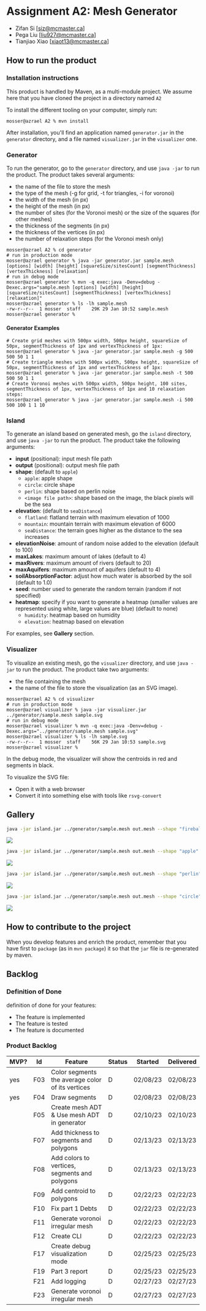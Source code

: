 # Assignment A2: Mesh Generator

- Zifan Si [siz@mcmaster.ca]
- Pega Liu [liu927@mcmaster.ca]
- Tianjiao Xiao [xiaot13@mcmaster.ca]

## How to run the product

### Installation instructions

This product is handled by Maven, as a multi-module project. We assume here that you have cloned the project in a
directory named `A2`

To install the different tooling on your computer, simply run:

```
mosser@azrael A2 % mvn install
```

After installation, you'll find an application named `generator.jar` in the `generator` directory, and a file
named `visualizer.jar` in the `visualizer` one.

### Generator

To run the generator, go to the `generator` directory, and use `java -jar` to run the product. The product takes several
arguments:

- the name of the file to store the mesh
- the type of the mesh (-g for grid, -t for triangles, -i for voronoi)
- the width of the mesh (in px)
- the height of the mesh (in px)
- the number of sites (for the Voronoi mesh) or the size of the squares (for other meshes)
- the thickness of the segments (in px)
- the thickness of the vertices (in px)
- the number of relaxation steps (for the Voronoi mesh only)

```
mosser@azrael A2 % cd generator 
# run in production mode
mosser@azrael generator % java -jar generator.jar sample.mesh [options] [width] [height] [squareSize/sitesCount] [segmentThickness] [vertexThickness] [relaxation]
# run in debug mode 
mosser@azrael generator % mvn -q exec:java -Denv=debug -Dexec.args="sample.mesh [options] [width] [height] [squareSize/sitesCount] [segmentThickness] [vertexThickness] [relaxation]"
mosser@azrael generator % ls -lh sample.mesh
-rw-r--r--  1 mosser  staff    29K 29 Jan 10:52 sample.mesh
mosser@azrael generator % 
```

#### Generator Examples

```
# Create grid meshes with 500px width, 500px height, squareSize of 50px, segmentThickness of 1px and vertexThickness of 1px:
mosser@azrael generator % java -jar generator.jar sample.mesh -g 500 500 50 1 1
# Create triangle meshes with 500px width, 500px height, squareSize of 50px, segmentThickness of 1px and vertexThickness of 1px:
mosser@azrael generator % java -jar generator.jar sample.mesh -t 500 500 50 1 1
# Create Voronoi meshes with 500px width, 500px height, 100 sites, segmentThickness of 1px, vertexThickness of 1px and 10 relaxation steps:
mosser@azrael generator % java -jar generator.jar sample.mesh -i 500 500 100 1 1 10
```

### Island

To generate an island based on generated mesh, go the `island` directory, and use `java -jar` to run the product. The product take the following arguments:

- **input** (positional): input mesh file path
- **output** (positional): output mesh file path
- **shape**: (default to `apple`)
  - `apple`: apple shape
  - `circle`: circle shape
  - `perlin`: shape based on perlin noise
  - `<image file path>`: shape based on the image, the black pixels will be the sea
- **elevation**: (default to `seaDistance`)
  - `flatland`: flatland terrain with maximum elevation of 1000
  - `mountain`: mountain terrain with maximum elevation of 6000
  - `seaDistance`: the terrain goes higher as the distance to the sea increases
- **elevationNoise**: amount of random noise added to the elevation (default to 100)
- **maxLakes**: maximum amount of lakes (default to 4)
- **maxRivers**: maximum amount of rivers (default to 20)
- **maxAquifers**: maximum amount of aquifers (default to 4)
- **soilAbsorptionFactor**: adjust how much water is absorbed by the soil (default to 1.0)
- **seed**: number used to generate the random terrain (random if not specified)
- **heatmap**: specify if you want to generate a heatmap (smaller values are represented using white, large values are blue) (default to none)
  - `humidity`: heatmap based on humidity
  - `elevation`: heatmap based on elevation

For examples, see **Gallery** section.

### Visualizer

To visualize an existing mesh, go the `visualizer` directory, and use `java -jar` to run the product. The product take
two arguments:

- the file containing the mesh
- the name of the file to store the visualization (as an SVG image).

```
mosser@azrael A2 % cd visualizer 
# run in production mode
mosser@azrael visualizer % java -jar visualizer.jar ../generator/sample.mesh sample.svg
# run in debug mode
mosser@azrael visualizer % mvn -q exec:java -Denv=debug -Dexec.args="../generator/sample.mesh sample.svg"
mosser@azrael visualizer % ls -lh sample.svg
-rw-r--r--  1 mosser  staff    56K 29 Jan 10:53 sample.svg
mosser@azrael visualizer %
```

In the debug mode, the visualizer will show the centroids in red and segments in black.

To visualize the SVG file:

- Open it with a web browser
- Convert it into something else with tools like `rsvg-convert`

## Gallery

```bash
java -jar island.jar ../generator/sample.mesh out.mesh --shape "fireball.png"
```

![](island/samples/a.svg)

```bash
java -jar island.jar ../generator/sample.mesh out.mesh --shape "apple"
```

![](island/samples/b.svg)

```bash
java -jar island.jar ../generator/sample.mesh out.mesh --shape "perlin" --elevation "mountain"
```

![](island/samples/c.svg)

```bash
java -jar island.jar ../generator/sample.mesh out.mesh --shape "circle" --elevation "mountain" --heatmap "humidity"
```

![](island/samples/d.svg)

## How to contribute to the project

When you develop features and enrich the product, remember that you have first to `package` (as in `mvn package`) it so
that the `jar` file is re-generated by maven.

## Backlog
### Definition of Done

definition of done for your features:

- The feature is implemented
- The feature is tested
- The feature is documented

### Product Backlog
| MVP? | Id  | Feature                                                        | Status | Started  | Delivered |
|------|-----|----------------------------------------------------------------|--------|----------|-----------|
| yes  | F03 | Color segments the average color of its vertices               | D      | 02/08/23 | 02/08/23  |
| yes  | F04 | Draw segments                                                  | D      | 02/08/23 | 02/08/23  |
|      | F05 | Create mesh ADT & Use mesh ADT in generator                    | D      | 02/10/23 | 02/10/23  |
|      | F07 | Add thickness to segments and polygons                         | D      | 02/13/23 | 02/13/23  |
|      | F08 | Add colors to vertices, segments and polygons                  | D      | 02/13/23 | 02/13/23  |
|      | F09 | Add centroid to polygons                                       | D      | 02/22/23 | 02/22/23  |
|      | F10 | Fix part 1 Debts                                               | D      | 02/22/23 | 02/22/23  |
|      | F11 | Generate voronoi irregular mesh                                | D      | 02/22/23 | 02/22/23  |
|      | F12 | Create CLI                                                     | D      | 02/22/23 | 02/22/23  |
|      | F17 | Create debug visualization mode                                | D      | 02/25/23 | 02/25/23  |
|      | F19 | Part 3 report                                                  | D      | 02/25/23 | 02/25/23  |
|      | F21 | Add logging                                                    | D      | 02/27/23 | 02/27/23  |
|      | F23 | Generate voronoi irregular mesh                                | D      | 02/27/23 | 02/27/23  |


